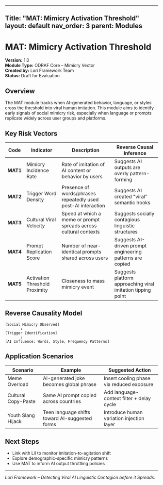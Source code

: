 
---
Title: "MAT: Mimicry Activation Threshold"
layout: default
nav_order: 3
parent: Modules
---

# MAT: Mimicry Activation Threshold

**Version:** 1.0  
**Module Type:** ODRAF Core – Mimicry Vector  
**Created by:** Lori Framework Team  
**Status:** Draft for Evaluation

## Overview

The MAT module tracks when AI-generated behavior, language, or styles cross the threshold into viral human imitation. This module aims to identify early signals of social mimicry risk, especially when language or prompts replicate widely across user groups and platforms.

## Key Risk Vectors

| Code | Indicator | Description | Reverse Causal Inference |
|------|-----------|-------------|---------------------------|
| **MAT1** | Mimicry Incidence Rate | Rate of imitation of AI content or behavior by users | Suggests AI outputs are overly pattern-forming |
| **MAT2** | Trigger Word Density | Presence of words/phrases repeatedly used post-AI interaction | Suggests AI created "viral" semantic hooks |
| **MAT3** | Cultural Viral Velocity | Speed at which a meme or prompt spreads across cultural contexts | Suggests socially contagious linguistic structures |
| **MAT4** | Prompt Replication Score | Number of near-identical prompts shared across users | Suggests AI-driven prompt engineering patterns are copied |
| **MAT5** | Activation Threshold Proximity | Closeness to mass mimicry event | Suggests platform approaching viral imitation tipping point |

## Reverse Causality Model

```
[Social Mimicry Observed]
       ↓
[Trigger Identification]
       ↓
[AI Influence: Words, Style, Frequency Patterns]
```

## Application Scenarios

| Scenario | Example | Suggested Action |
|----------|---------|------------------|
| Meme Overload | AI-generated joke becomes global phrase | Insert cooling phase via reduced exposure |
| Cultural Copy-Paste | Same AI prompt copied across countries | Add language-context filter + delay cycle |
| Youth Slang Hijack | Teen language shifts toward AI-suggested forms | Introduce human variation injection layer |

## Next Steps

- Link with LII to monitor imitation-to-agitation shift
- Explore demographic-specific mimicry patterns
- Use MAT to inform AI output throttling policies

---

*Lori Framework – Detecting Viral AI Linguistic Contagion before it Spreads.*
